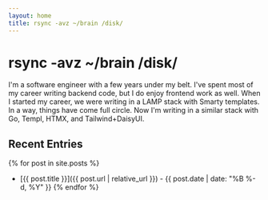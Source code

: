 ```yaml
---
layout: home
title: rsync -avz ~/brain /disk/
---
```


# rsync -avz ~/brain /disk/

I'm a software engineer with a few years under my belt. I've spent most of my career writing backend code, but I do enjoy frontend work as well. When I started my career, we were writing in a LAMP stack with Smarty templates. In a way, things have come full circle. Now I'm writing in a similar stack with Go, Templ, HTMX, and Tailwind+DaisyUI.

## Recent Entries


{% for post in site.posts %}
  * [{{ post.title }}]({{ post.url | relative_url }}) - {{ post.date | date: "%B %-d, %Y" }}
{% endfor %} 